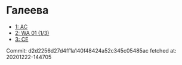 # Галеева
- [1: AC](1.md)
- [2: WA 01 (1/3)](2.md)
- [3: CE](3.md)

Commit: d2d2256d27d4ff1a140f48424a52c345c05485ac
 fetched at: 20201222-144705
